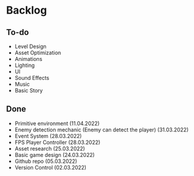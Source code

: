 # Backlog
## To-do
- Level Design
- Asset Optimization
- Animations
- Lighting
- UI
- Sound Effects
- Music
- Basic Story
## Done
- Primitive environment (11.04.2022)
- Enemy detection mechanic (Enemy can detect the player) (31.03.2022)
- Event System (28.03.2022)
- FPS Player Controller (28.03.2022)
- Asset research (25.03.2022)
- Basic game design (24.03.2022)
- Github repo (05.03.2022)
- Version Control (02.03.2022)
